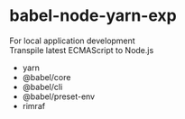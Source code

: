 # babel-node-yarn-exp

For local application development<br/>
Transpile latest ECMAScript to Node.js<br/>

- yarn
- @babel/core
- @babel/cli
- @babel/preset-env
- rimraf
